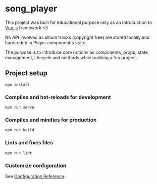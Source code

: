 # song_player

This project was built for educational purpose only as an introcuction to [Vue.js](https://vuejs.org/) framework <3

No API involved as album tracks (copyright free) are stored locally and hardcoded in Player component's state.

The purpose is to introduce core notions as components, props, state management, lifecycle and methods while building a fun project.

## Project setup

```
npm install
```

### Compiles and hot-reloads for development

```
npm run serve
```

### Compiles and minifies for production

```
npm run build
```

### Lints and fixes files

```
npm run lint
```

### Customize configuration

See [Configuration Reference](https://cli.vuejs.org/config/).
